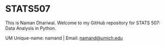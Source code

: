 # STATS507

This is Naman Dhariwal. Welcome to my GitHub repository for STATS 507: Data Analysis in Python.

UM Unique-name: namand | Email: namand@umich.edu
